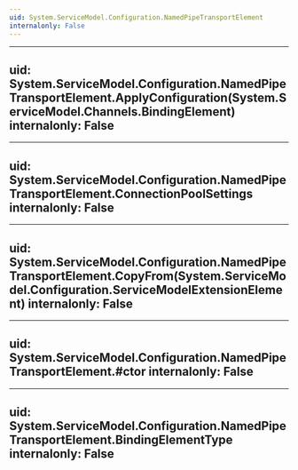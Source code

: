 ```yaml
---
uid: System.ServiceModel.Configuration.NamedPipeTransportElement
internalonly: False
---
```


---
uid: System.ServiceModel.Configuration.NamedPipeTransportElement.ApplyConfiguration(System.ServiceModel.Channels.BindingElement)
internalonly: False
---

---
uid: System.ServiceModel.Configuration.NamedPipeTransportElement.ConnectionPoolSettings
internalonly: False
---

---
uid: System.ServiceModel.Configuration.NamedPipeTransportElement.CopyFrom(System.ServiceModel.Configuration.ServiceModelExtensionElement)
internalonly: False
---

---
uid: System.ServiceModel.Configuration.NamedPipeTransportElement.#ctor
internalonly: False
---

---
uid: System.ServiceModel.Configuration.NamedPipeTransportElement.BindingElementType
internalonly: False
---
